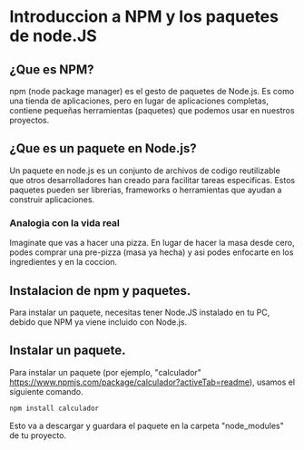 # Introduccion a NPM y los paquetes de node.JS

## ¿Que es NPM?

npm (node package manager) es el gesto de paquetes de Node.js. 
Es como una tienda de aplicaciones, pero en lugar de aplicaciones completas, contiene pequeñas herramientas (paquetes) que podemos usar en nuestros proyectos.

## ¿Que es un paquete en Node.js?

Un paquete en node.js es un conjunto de archivos de codigo reutilizable que otros desarrolladores han creado para facilitar tareas especificas. Estos paquetes pueden ser librerias, frameworks o herramientas que ayudan a construir aplicaciones.

### Analogia con la vida real

Imaginate que vas a hacer una pizza. 
En lugar de hacer la masa desde cero, podes comprar una pre-pizza (masa ya hecha) y asi podes enfocarte en los ingredientes y en la coccion.

## Instalacion de npm y paquetes.

Para instalar un paquete, necesitas tener Node.JS instalado en tu PC, debido que NPM ya viene incluido con Node.js.

## Instalar un paquete.

Para instalar un paquete (por ejemplo, "calculador" https://www.npmjs.com/package/calculador?activeTab=readme), usamos el siguiente comando.

```sh
npm install calculador
```

Esto va a descargar y guardara el paquete en la carpeta "node_modules" de tu proyecto.

